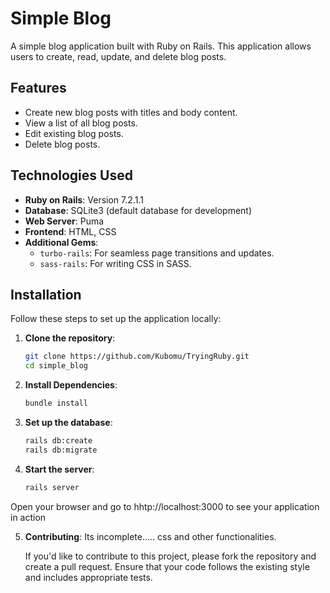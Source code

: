 # Simple Blog

A simple blog application built with Ruby on Rails. This application allows users to create, read, update, and delete blog posts.

## Features

- Create new blog posts with titles and body content.
- View a list of all blog posts.
- Edit existing blog posts.
- Delete blog posts.

## Technologies Used

- **Ruby on Rails**: Version 7.2.1.1
- **Database**: SQLite3 (default database for development)
- **Web Server**: Puma
- **Frontend**: HTML, CSS
- **Additional Gems**:
  - `turbo-rails`: For seamless page transitions and updates.
  - `sass-rails`: For writing CSS in SASS.

## Installation

Follow these steps to set up the application locally:

1. **Clone the repository**:

   ```bash
   git clone https://github.com/Kubomu/TryingRuby.git
   cd simple_blog
2. **Install Dependencies**:
   ```bash
   bundle install
3. **Set up the database**:
   ```bash
   rails db:create
   rails db:migrate

4. **Start the server**:
   ```bash
   rails server

Open your browser and go to hhtp://localhost:3000 to see your application in action

5. **Contributing**:
   Its incomplete..... css and other functionalities.

   If you'd like to contribute to this project, please fork the repository and create a pull request. Ensure that your code follows the existing style and includes appropriate tests.
   


   
   
   
